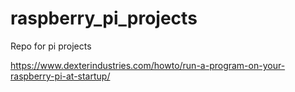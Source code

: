 # raspberry_pi_projects
Repo for pi projects


https://www.dexterindustries.com/howto/run-a-program-on-your-raspberry-pi-at-startup/
